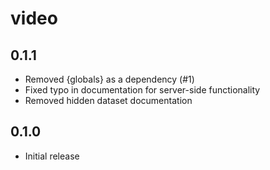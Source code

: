 # video

## 0.1.1

- Removed {globals} as a dependency (#1)
- Fixed typo in documentation for server-side functionality
- Removed hidden dataset documentation

## 0.1.0

- Initial release
